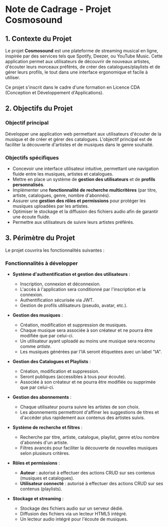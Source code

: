 # Note de Cadrage - Projet **Cosmosound**

## 1. **Contexte du Projet**

Le projet **Cosmosound** est une plateforme de streaming musical en ligne, inspirée par des services tels que Spotify, Deezer, ou YouTube Music. Cette application permet aux utilisateurs de découvrir de nouveaux artistes, d'écouter leurs morceaux préférés, de créer des catalogues/playlists et de gérer leurs profils, le tout dans une interface ergonomique et facile à utiliser.

Ce projet s'inscrit dans le cadre d'une formation en Licence CDA (Conception et Développement d'Applications).

## 2. **Objectifs du Projet**

### Objectif principal
Développer une application web permettant aux utilisateurs d'écouter de la musique et de créer et gérer des catalogues. L'objectif principal est de faciliter la découverte d'artistes et de musiques dans le genre souhaité.

### Objectifs spécifiques
- Concevoir une interface utilisateur intuitive, permettant une navigation fluide entre les musiques, artistes et catalogues.
- Mettre en place un système de **gestion des utilisateurs** et de **profils personnalisés**.
- Implémenter une **fonctionnalité de recherche multicritères** (par titre, artiste, catalogues, genre, nombre d'abonnés).
- Assurer une **gestion des rôles et permissions** pour protéger les musiques uploadées par les artistes.
- Optimiser le stockage et la diffusion des fichiers audio afin de garantir une écoute fluide.
- Permettre aux utilisateurs de suivre leurs artistes préférés.

## 3. **Périmètre du Projet**

Le projet couvrira les fonctionnalités suivantes :

### Fonctionnalités à développer

- **Système d'authentification et gestion des utilisateurs** :
  - Inscription, connexion et déconnexion.
  - L'accès à l'application sera conditionné par l'inscription et la connexion.
  - Authentification sécurisée via JWT.
  - Gestion de profils utilisateurs (pseudo, avatar, etc.).

- **Gestion des musiques** :
  - Création, modification et suppression de musiques.
  - Chaque musique sera associée à son créateur et ne pourra être modifiée que par celui-ci.
  - Un utilisateur ayant uploadé au moins une musique sera reconnu comme *artiste*.
  - Les musiques générées par l'IA seront étiquetées avec un label "IA".

- **Gestion des Catalogues et Playlists** :
  - Création, modification et suppression.
  - Seront publiques (accessibles à tous pour écoute).
  - Associée à son créateur et ne pourra être modifiée ou supprimée que par celui-ci.

- **Gestion des abonnements** :
  - Chaque utilisateur pourra suivre les artistes de son choix.
  - Les abonnements permettront d'affiner les suggestions de titres et d'accéder plus rapidement aux contenus des artistes suivis.

- **Système de recherche et filtres** :
  - Recherche par titre, artiste, catalogue, playlist, genre et/ou nombre d'abonnés d'un artiste.
  - Filtres avancés pour faciliter la découverte de nouvelles musiques selon plusieurs critères.

- **Rôles et permissions** :
  - **Auteur** : autorisé à effectuer des actions CRUD sur ses contenus (musiques et catalogues).
  - **Utilisateur connecté** : autorisé à effectuer des actions CRUD sur ses contenus (playlists).

- **Stockage et streaming** :
  - Stockage des fichiers audio sur un serveur dédié.
  - Diffusion des fichiers via un lecteur HTML5 intégré.
  - Un lecteur audio intégré pour l'écoute de musiques.
